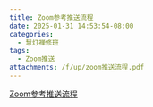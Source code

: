 ```yaml
---
title: Zoom参考推送流程
date: 2025-01-31 14:53:54-08:00
categories:
  - 慧灯禅修班
tags:
  - Zoom推送
attachments: /f/up/zoom推送流程.pdf
---
```


[Zoom参考推送流程](/f/up/zoom推送流程.pdf)
